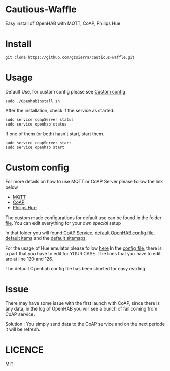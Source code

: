 # Cautious-Waffle
Easy install of OpenHAB with MQTT, CoAP, Philips Hue

# Install
```
git clone https://github.com/gzsierra/cautious-waffle.git
```

# Usage
Default Use, for custom config please see [Custom config](#custom-config)
```
sudo ./OpenhabInstall.sh
```

After the installation, check if the service as started.
```
sudo service coapServer status
sudo service openhab status
```

If one of them (or both) hasn't start, start them.
```
sudo service coapServer start
sudo service openhab start
```

# Custom config
For more details on how to use MQTT or CoAP Server please follow the link below
* [MQTT](https://github.com/gzsierra/pytt)
* [CoAP](https://github.com/gzsierra/pycoap)
* [Philips Hue](http://steveyo.github.io/Hue-Emulator/)

The custom made configurations for default use can be found in the folder [file](../master/file). You can edit everything for your *own special* setup

In that folder you will found [CoAP Service](../master/file/coapServer), [default OpenHAB config file](../master/file/configurations), [default items](../master/file/configurations/items/demo.items) and the [default sitemaps](../master/file/configurations/sitemaps/demo.sitemap).

For the usage of Hue emulator please follow [here](https://github.com/openhab/openhab/wiki/Hue-Binding)
In the [config file](../master/file/configurations/openhab.cfg), there is a part that you have to edit for YOUR CASE.
The lines that you have to edit are at line 120 and 126. 

The default Openhab config file has been shorted for easy reading

# Issue
There may have some issue with the first launch with CoAP, since there is any data, in the log of OpenHAB you will see a bunch of fail coming from CoAP service.

Solution : You simply send data to the CoAP service and on the next periode it will be refresh.

# LICENCE
MIT
